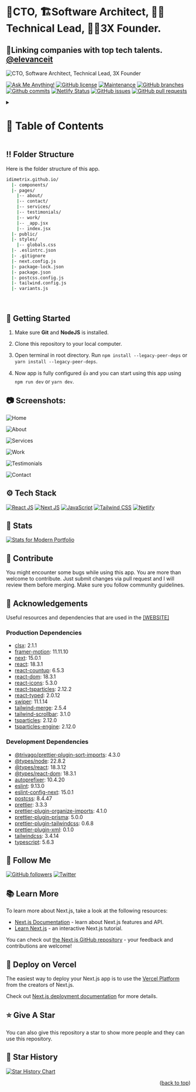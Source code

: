 <a name="readme-top"></a>

# 🚀CTO, 🏗️Software Architect, 🧑‍💻Technical Lead, 👨‍💼3X Founder.

## 🔗Linking companies with top tech talents. [@elevanceit](https://github.com/elevanceit)

![CTO, Software Architect, Technical Lead, 3X Founder](/public/website/home.png "CTO, Software Architect, Technical Lead, 3X Founder")

[![Ask Me Anything!](https://flat.badgen.net/static/Ask%20me/anything?icon=github&color=black&scale=1.01)](https://github.com/idimetrix "Ask Me Anything!")
[![GitHub license](https://flat.badgen.net/github/license/idimetrix/idimetrix.github.io?icon=github&color=black&scale=1.01)](https://github.com/idimetrix/idimetrix.github.io/blob/main/LICENSE "GitHub license")
[![Maintenance](https://flat.badgen.net/static/Maintained/yes?icon=github&color=black&scale=1.01)](https://github.com/idimetrix/idimetrix.github.io/commits/main "Maintenance")
[![GitHub branches](https://flat.badgen.net/github/branches/idimetrix/idimetrix.github.io?icon=github&color=black&scale=1.01)](https://github.com/idimetrix/idimetrix.github.io/branches "GitHub branches")
[![Github commits](https://flat.badgen.net/github/commits/idimetrix/idimetrix.github.io?icon=github&color=black&scale=1.01)](https://github.com/idimetrix/idimetrix.github.io/commits "Github commits")
[![Netlify Status](https://api.netlify.com/api/v1/badges/721491f5-0b0d-4120-96bd-6bd0480ef1e5/deploy-status)](https://awersome-portfolio.netlify.app/ "Netlify Status")
[![GitHub issues](https://flat.badgen.net/github/issues/idimetrix/idimetrix.github.io?icon=github&color=black&scale=1.01)](https://github.com/idimetrix/idimetrix.github.io/issues "GitHub issues")
[![GitHub pull requests](https://flat.badgen.net/github/prs/idimetrix/idimetrix.github.io?icon=github&color=black&scale=1.01)](https://github.com/idimetrix/idimetrix.github.io/pulls "GitHub pull requests")

<!-- Table of Contents -->
<details>

<summary>

# :notebook_with_decorative_cover: Table of Contents

</summary>

- [Folder Structure](#bangbang-folder-structure)
- [Getting Started](#toolbox-getting-started)
- [Screenshots](#camera-screenshots)
- [Tech Stack](#gear-tech-stack)
- [Stats](#wrench-stats)
- [Contribute](#raised_hands-contribute)
- [Acknowledgements](#gem-acknowledgements)
- [Buy Me a Coffee](#coffee-buy-me-a-coffee)
- [Follow Me](#rocket-follow-me)
- [Learn More](#books-learn-more)
- [Deploy on Vercel](#page_with_curl-deploy-on-vercel)
- [Give A Star](#star-give-a-star)
- [Star History](#star2-star-history)
- [Give A Star](#star-give-a-star)

</details>

## :bangbang: Folder Structure

Here is the folder structure of this app.

```bash
idimetrix.github.io/
  |- components/
  |- pages/
    |-- about/
    |-- contact/
    |-- services/
    |-- testimonials/
    |-- work/
    |-- _app.jsx
    |-- index.jsx
  |- public/
  |- styles/
    |-- globals.css
  |- .eslintrc.json
  |- .gitignore
  |- next.config.js
  |- package-lock.json
  |- package.json
  |- postcss.config.js
  |- tailwind.config.js
  |- variants.js
```

<br />

## :toolbox: Getting Started

1. Make sure **Git** and **NodeJS** is installed.

2. Clone this repository to your local computer.

3. Open terminal in root directory. Run `npm install --legacy-peer-deps` or
   `yarn install --legacy-peer-deps`.

4. Now app is fully configured 👍 and you can start using this app using
   `npm run dev` or `yarn dev`.

## :camera: Screenshots:

![Home](/public/website/home.png "Home")

![About](/public/website/home.png "About")

![Services](/public/website/home.png "Services")

![Work](/public/website/home.png "Work")

![Testimonials](/public/website/home.png "testimonials")

![Contact](/public/website/home.png "Contact")

## :gear: Tech Stack

[![React JS](https://skillicons.dev/icons?i=react "React JS")](https://react.dev/ "React JS")
[![Next JS](https://skillicons.dev/icons?i=next "Next JS")](https://nextjs.org/ "Next JS")
[![JavaScript](https://skillicons.dev/icons?i=js "JavaScript")](https://developer.mozilla.org/en-US/docs/Web/JavaScript "JavaScript")
[![Tailwind CSS](https://skillicons.dev/icons?i=tailwind "Tailwind CSS")](https://tailwindcss.com/ "Tailwind CSS")
[![Netlify](https://skillicons.dev/icons?i=netlify "Netlify")](https://netlify.app/ "Netlify")

## :wrench: Stats

[![Stats for Modern Portfolio](/public/website/stats.svg "Stats for Modern Portfolio")](https://pagespeed-insights-svg.glitch.me/?url=https://awersome-portfolio.netlify.app/ "Stats for Modern Portfolio")

## :raised_hands: Contribute

You might encounter some bugs while using this app. You are more than welcome to
contribute. Just submit changes via pull request and I will review them before
merging. Make sure you follow community guidelines.

## :gem: Acknowledgements

Useful resources and dependencies that are used in the
[[WEBSITE]](https://idimetrix.github.io/)

### Production Dependencies

- [clsx](https://www.npmjs.com/package/clsx): 2.1.1
- [framer-motion](https://www.npmjs.com/package/framer-motion): 11.11.10
- [next](https://www.npmjs.com/package/next): 15.0.1
- [react](https://www.npmjs.com/package/react): 18.3.1
- [react-countup](https://www.npmjs.com/package/react-countup): 6.5.3
- [react-dom](https://www.npmjs.com/package/react-dom): 18.3.1
- [react-icons](https://www.npmjs.com/package/react-icons): 5.3.0
- [react-tsparticles](https://www.npmjs.com/package/react-tsparticles): 2.12.2
- [react-typed](https://www.npmjs.com/package/react-typed): 2.0.12
- [swiper](https://www.npmjs.com/package/swiper): 11.1.14
- [tailwind-merge](https://www.npmjs.com/package/tailwind-merge): 2.5.4
- [tailwind-scrollbar](https://www.npmjs.com/package/tailwind-scrollbar): 3.1.0
- [tsparticles](https://www.npmjs.com/package/tsparticles): 2.12.0
- [tsparticles-engine](https://www.npmjs.com/package/tsparticles-engine): 2.12.0

### Development Dependencies

- [@trivago/prettier-plugin-sort-imports](https://www.npmjs.com/package/@trivago/prettier-plugin-sort-imports):
  4.3.0
- [@types/node](https://www.npmjs.com/package/@types/node): 22.8.2
- [@types/react](https://www.npmjs.com/package/@types/react): 18.3.12
- [@types/react-dom](https://www.npmjs.com/package/@types/react-dom): 18.3.1
- [autoprefixer](https://www.npmjs.com/package/autoprefixer): 10.4.20
- [eslint](https://www.npmjs.com/package/eslint): 9.13.0
- [eslint-config-next](https://www.npmjs.com/package/eslint-config-next): 15.0.1
- [postcss](https://www.npmjs.com/package/postcss): 8.4.47
- [prettier](https://www.npmjs.com/package/prettier): 3.3.3
- [prettier-plugin-organize-imports](https://www.npmjs.com/package/prettier-plugin-organize-imports):
  4.1.0
- [prettier-plugin-prisma](https://www.npmjs.com/package/prettier-plugin-prisma):
  5.0.0
- [prettier-plugin-tailwindcss](https://www.npmjs.com/package/prettier-plugin-tailwindcss):
  0.6.8
- [prettier-plugin-xml](https://www.npmjs.com/package/prettier-plugin-xml):
  0.1.0
- [tailwindcss](https://www.npmjs.com/package/tailwindcss): 3.4.14
- [typescript](https://www.npmjs.com/package/typescript): 5.6.3

## :rocket: Follow Me

[![GitHub followers](https://img.shields.io/github/followers/idimetrix?style=social&label=Follow&maxAge=2592000)](https://github.com/idimetrix "Follow Me")
[![Twitter](https://img.shields.io/twitter/url?style=social&url=https%3A%2F%2Ftwitter.com%2FTechnicalShubam)](https://twitter.com/intent/tweet?text=Wow:&url=https%3A%2F%2Fgithub.com%2Fidimetrix%2Fidimetrix.github.io "Tweet")

## :books: Learn More

To learn more about Next.js, take a look at the following resources:

- [Next.js Documentation](https://nextjs.org/docs) - learn about Next.js
  features and API.
- [Learn Next.js](https://nextjs.org/learn) - an interactive Next.js tutorial.

You can check out
[the Next.js GitHub repository](https://github.com/vercel/next.js/) - your
feedback and contributions are welcome!

## :page_with_curl: Deploy on Vercel

The easiest way to deploy your Next.js app is to use the
[Vercel Platform](https://vercel.com/new?utm_medium=default-template&filter=next.js&utm_source=create-next-app&utm_campaign=create-next-app-readme)
from the creators of Next.js.

Check out [Next.js deployment documentation](https://nextjs.org/docs/deployment)
for more details.

## :star: Give A Star

You can also give this repository a star to show more people and they can use
this repository.

## :star2: Star History

<a href="https://star-history.com/#idimetrix/idimetrix.github.io&Timeline">
<picture>
  <source media="(prefers-color-scheme: dark)" srcset="https://api.star-history.com/svg?repos=idimetrix/idimetrix.github.io&type=Timeline&theme=dark" />
  <source media="(prefers-color-scheme: light)" srcset="https://api.star-history.com/svg?repos=idimetrix/idimetrix.github.io&type=Timeline" />
  <img alt="Star History Chart" src="https://api.star-history.com/svg?repos=idimetrix/idimetrix.github.io&type=Timeline" />
</picture>
</a>

<br />
<p align="right">(<a href="#readme-top">back to top</a>)</p>
